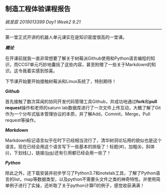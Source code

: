 ## 制造工程体验课程报告 
*姚昱臣   2019013399  Day1 Week2 9.21*
***
第一堂正式开讲的机器人单元课实在是知识密度很高的一堂课。

***概论***

在开课前就我一直非常想要了解关于树莓派Github使用和Python语言编程的知识，而CC07单元巧妙地囊括了这些内容，甚至附赠了一些关于Markdown的知识。这令我着实感到惊喜。

下节课开始要开始接触树莓派和Linux系统了，特别期待！

***Github***

首先接触了数次耳闻的协同开发代码管理工具Github，并成功地通过**fork**和**pull request**操作和老师的saturn lab数据库进行了一次文件上传互动，大概了解了Git作为一个分布式版本管理协议的本质，并了解Add，Commit，Merge，Pull request等操作。

***Markdown***

Markdown标记语言似乎在时下已经相当流行了，清华树洞论坛用的貌似也是这个语言。现在已经会用这个语言写下一些基本的排版了！标题(#)，加粗(**i**)，斜体(*i*)，下划线(<u>.</u>)，链接([link](baidu.com))还有引用都已经会用一些了！

***Python***

除此之外，还下载安装并初步学习了Python3.7和notelab工具，了解了Python语言的list，map等数据类型，以及python不需要头文件之类的神奇特性。并使用简单例子进行了实操，还听取了关于python计算Π的例子，感觉收获满满！









